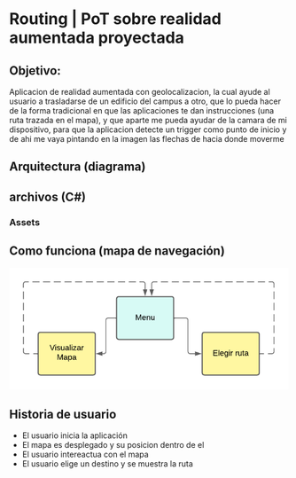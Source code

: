 # Routing | PoT sobre realidad aumentada proyectada

## Objetivo:
 Aplicacion de realidad aumentada con geolocalizacion, la cual ayude al usuario a trasladarse de un edificio del campus a otro, que lo pueda hacer de la forma tradicional en que las aplicaciones te dan instrucciones (una ruta trazada en el mapa), y que aparte me pueda ayudar de la camara de mi dispositivo, para que la aplicacion detecte un trigger como punto de inicio y de ahi me vaya pintando en la imagen las flechas de hacia donde moverme 


## Arquitectura (diagrama)


##  archivos (C#)


### Assets





## Como funciona (mapa de navegación)
![Tmapa de navegacion](MapaNavegacion.png)

## Historia de usuario
- El usuario inicia la aplicación
- El mapa es desplegado y su posicion dentro de el 
- El usuario intereactua con el mapa
- El usuario elige un destino y se muestra la ruta 
